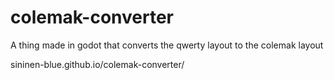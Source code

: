 # colemak-converter
A thing made in godot that converts the qwerty layout to the colemak layout

sininen-blue.github.io/colemak-converter/
